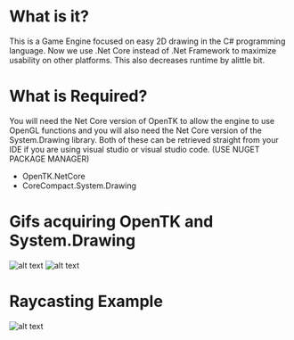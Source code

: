 # What is it?
This is a Game Engine focused on easy 2D drawing in the C# programming language. Now we use 
.Net Core instead of .Net Framework to maximize usability on other platforms. This also
decreases runtime by alittle bit.

# What is Required?
You will need the Net Core version of OpenTK to allow the engine to use OpenGL functions and
you will also need the Net Core version of the System.Drawing library. Both of these can be retrieved straight
from your IDE if you are using visual studio or visual studio code. (USE NUGET PACKAGE MANAGER)

- OpenTK.NetCore
- CoreCompact.System.Drawing

# Gifs acquiring OpenTK and System.Drawing
![alt text](https://i.imgur.com/RtYa9AR.gif)
![alt text](https://i.imgur.com/rRDdgQi.gif)

# Raycasting Example
![alt text](https://i.imgur.com/OPpvQep.gif)
